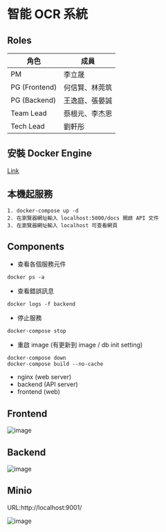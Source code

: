 # 智能 OCR 系統

## Roles
| 角色 | 成員 |
| ------------- | ------------- |
| PM  | 李立晟 |
| PG (Frontend) | 何信賢、林莞筑 |
| PG (Backend) | 王逸庭、張晏誠 |
| Team Lead | 蔡根元、李杰恩 |
| Tech Lead | 劉軒彤 |

## 安裝 Docker Engine
[Link](https://www.docker.com/products/docker-desktop/)

## 本機起服務
```
1. docker-compose up -d
2. 在瀏覽器網址輸入 localhost:5000/docs 開啟 API 文件
3. 在瀏覽器網址輸入 localhost 可查看網頁
```
## Components
* 查看各個服務元件
```
docker ps -a
```

* 查看錯誤訊息
```
docker logs -f backend
```

* 停止服務
```
docker-compose stop
```

* 重啟 image (有更新到 image / db init setting)
```
docker-compose down
docker-compose build --no-cache
```

* nginx (web server)
* backend (API server)
* frontend (web)

## Frontend
![image](https://user-images.githubusercontent.com/40282726/189018870-bb41aea1-6385-474c-9900-a31a97611a1b.png)

## Backend
![image](https://user-images.githubusercontent.com/40282726/189018899-cec8398f-1762-4421-9de9-e39d564d0ac1.png)

## Minio
URL:http://localhost:9001/

![image](https://user-images.githubusercontent.com/40282726/193745456-221492ef-7a20-4276-8697-39e7c284485a.png)

